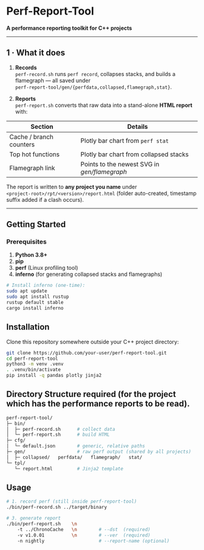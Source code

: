 # Perf-Report-Tool

**A performance reporting toolkit for C++ projects**

---

## 1 · What it does

1. **Records**  
   `perf-record.sh` runs `perf record`, collapses stacks, and builds a flamegraph — all saved under  
   `perf-report-tool/gen/{perfdata,collapsed,flamegraph,stat}`.

2. **Reports**  
   `perf-report.sh` converts that raw data into a stand-alone **HTML report** with:

| Section | Details |
|---------|---------|
| Cache / branch counters | Plotly bar chart from `perf stat`            |
| Top hot functions       | Plotly bar chart from collapsed stacks       |
| Flamegraph link         | Points to the newest SVG in *gen/flamegraph* |

The report is written to **any project you name** under  
`<project-root>/rpt/<version>/report.html` (folder auto-created, timestamp suffix added if a clash occurs).

---

## Getting Started

### Prerequisites

1. **Python 3.8+**
2. **pip**
3. **perf** (Linux profiling tool)
4. **inferno** (for generating collapsed stacks and flamegraphs)

```bash
# Install inferno (one-time):
sudo apt update
sudo apt install rustup
rustup default stable
cargo install inferno
```

## Installation

Clone this repository somewhere outside your C++ project directory:

```bash
git clone https://github.com/your-user/perf-report-tool.git
cd perf-report-tool
python3 -m venv .venv
. .venv/bin/activate
pip install -q pandas plotly jinja2
```

## Directory Structure required (for the project which has the performance reports to be read).

```bash
perf-report-tool/
├─ bin/
│  ├─ perf-record.sh      # collect data
│  └─ perf-report.sh      # build HTML
├─ cfg/
│  └─ default.json        # generic, relative paths
├─ gen/                   # raw perf output (shared by all projects)
│  ├─ collapsed/   perfdata/   flamegraph/   stat/
└─ tpl/
   └─ report.html         # Jinja2 template
```


## Usage
```bash
# 1. record perf (still inside perf-report-tool)
./bin/perf-record.sh ../target/binary

# 3. generate report
./bin/perf-report.sh    \n
    -t ../ChronoCache   \n        # --dst  (required)
    -v v1.0.01          \n        # --ver  (required)
    -n nightly                    # --report-name (optional)
```

